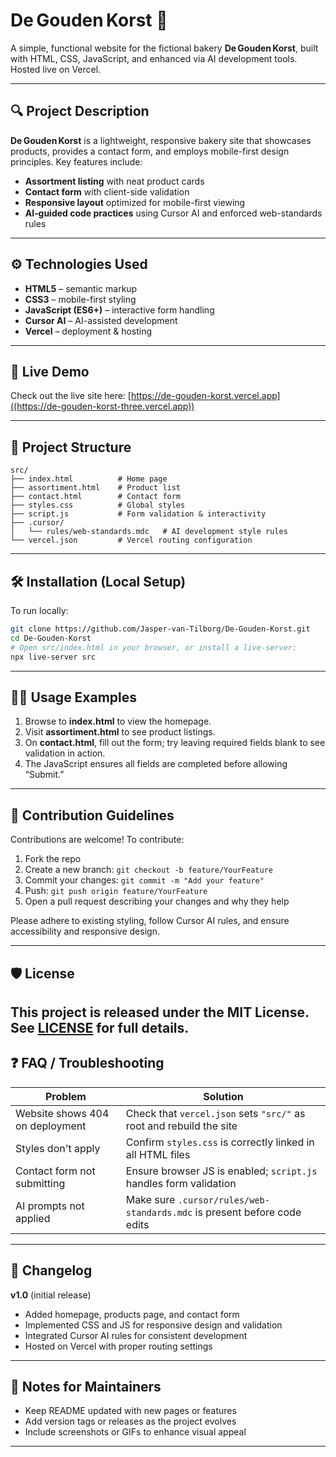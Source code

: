 # De Gouden Korst 🍞

A simple, functional website for the fictional bakery **De Gouden Korst**, built with HTML, CSS, JavaScript, and enhanced via AI development tools. Hosted live on Vercel.

---

## 🔍 Project Description

**De Gouden Korst** is a lightweight, responsive bakery site that showcases products, provides a contact form, and employs mobile-first design principles. Key features include:

* **Assortment listing** with neat product cards
* **Contact form** with client-side validation
* **Responsive layout** optimized for mobile-first viewing
* **AI‑guided code practices** using Cursor AI and enforced web-standards rules

---

## ⚙️ Technologies Used

* **HTML5** – semantic markup
* **CSS3** – mobile-first styling
* **JavaScript (ES6+)** – interactive form handling
* **Cursor AI** – AI-assisted development
* **Vercel** – deployment & hosting

---

## 🚀 Live Demo

Check out the live site here:
[https://de-gouden-korst.vercel.app]((https://de-gouden-korst-three.vercel.app))

---

## 📁 Project Structure

```
src/
├── index.html          # Home page
├── assortiment.html    # Product list
├── contact.html        # Contact form
├── styles.css          # Global styles
├── script.js           # Form validation & interactivity
├── .cursor/
│   └── rules/web-standards.mdc   # AI development style rules
└── vercel.json         # Vercel routing configuration
```

---

## 🛠️ Installation (Local Setup)

To run locally:

```bash
git clone https://github.com/Jasper-van-Tilborg/De-Gouden-Korst.git
cd De-Gouden-Korst
# Open src/index.html in your browser, or install a live-server:
npx live-server src
```

---

## 🧑‍💻 Usage Examples

1. Browse to **index.html** to view the homepage.
2. Visit **assortiment.html** to see product listings.
3. On **contact.html**, fill out the form; try leaving required fields blank to see validation in action.
4. The JavaScript ensures all fields are completed before allowing “Submit.”

---

## 🤝 Contribution Guidelines

Contributions are welcome! To contribute:

1. Fork the repo
2. Create a new branch: `git checkout -b feature/YourFeature`
3. Commit your changes: `git commit -m "Add your feature"`
4. Push: `git push origin feature/YourFeature`
5. Open a pull request describing your changes and why they help

Please adhere to existing styling, follow Cursor AI rules, and ensure accessibility and responsive design.

---

## 🛡️ License

This project is released under the **MIT License**. See [LICENSE](https://github.com/DoaaAltair/De-Gouden-Korst/blob/main/LICENSE) for full details.
---

## ❓ FAQ / Troubleshooting

| Problem                         | Solution                                                                 |
| ------------------------------- | ------------------------------------------------------------------------ |
| Website shows 404 on deployment | Check that `vercel.json` sets `"src/"` as root and rebuild the site      |
| Styles don't apply              | Confirm `styles.css` is correctly linked in all HTML files               |
| Contact form not submitting     | Ensure browser JS is enabled; `script.js` handles form validation        |
| AI prompts not applied          | Make sure `.cursor/rules/web-standards.mdc` is present before code edits |

---

## 🧾 Changelog

**v1.0** (initial release)

* Added homepage, products page, and contact form
* Implemented CSS and JS for responsive design and validation
* Integrated Cursor AI rules for consistent development
* Hosted on Vercel with proper routing settings

---

## 📌 Notes for Maintainers

* Keep README updated with new pages or features
* Add version tags or releases as the project evolves
* Include screenshots or GIFs to enhance visual appeal

---
